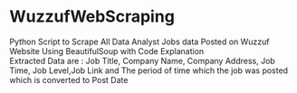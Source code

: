 # WuzzufWebScraping
Python Script to Scrape All Data Analyst Jobs data Posted on Wuzzuf Website Using BeautifulSoup with Code Explanation<br>
Extracted Data are : Job Title, Company Name, Company Address, Job Time, Job Level,Job Link and The period of time which the job was posted which is converted to Post Date
